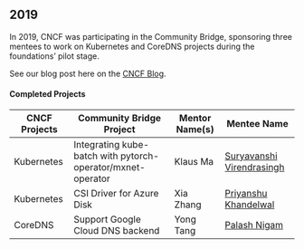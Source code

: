 ## 2019

In 2019, CNCF was participating in the Community Bridge, sponsoring three mentees to work on Kubernetes and CoreDNS projects during the foundations’ pilot stage.

See our blog post here on the [CNCF
Blog](https://www.cncf.io/blog/2019/08/22/cncf-hosts-three-student-internships-for-kubernetes-and-coredns-projects-through-linux-foundations-communitybridge/).

#### Completed Projects

| CNCF Projects 	| Community Bridge Project                                    	| Mentor Name(s) 	| Mentee Name                                                                                  	|
|---------------	|-------------------------------------------------------------	|----------------	|----------------------------------------------------------------------------------------------	|
| Kubernetes    	| Integrating kube-batch with pytorch-operator/mxnet-operator 	| Klaus Ma       	| [Suryavanshi Virendrasingh](https://www.linkedin.com/in/virendrasingh-suryavanshi-47460498/) 	|
| Kubernetes    	| CSI Driver for Azure Disk                                   	| Xia Zhang      	| [Priyanshu Khandelwal](https://www.linkedin.com/in/priyanshu-khandelwal-7283b6133/)          	|
| CoreDNS       	| Support Google Cloud DNS backend                            	| Yong Tang      	| [Palash Nigam](https://www.linkedin.com/in/palash25/)                                        	|
